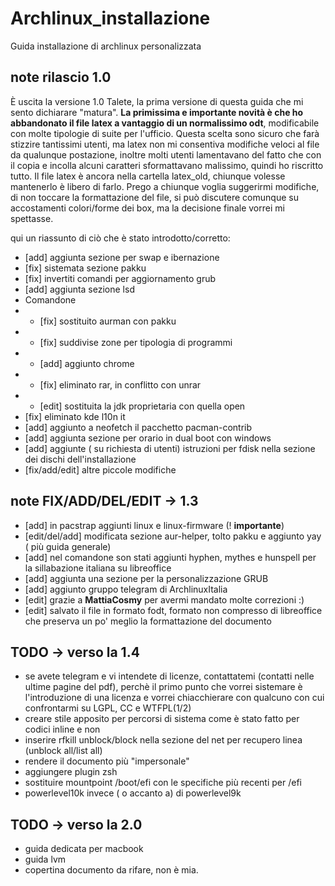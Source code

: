 # Archlinux_installazione
Guida installazione di archlinux personalizzata

## note rilascio 1.0
È uscita la versione 1.0 Talete, la prima versione di questa guida che mi sento dichiarare "matura".
__La primissima e importante novità è che ho abbandonato il file latex a vantaggio di un normalissimo odt__, modificabile con molte tipologie di suite per l'ufficio. Questa scelta sono sicuro che farà stizzire tantissimi utenti, ma latex non mi consentiva modifiche veloci al file da qualunque postazione, inoltre molti utenti lamentavano del fatto che con il copia e incolla alcuni caratteri sformattavano malissimo, quindi ho riscritto tutto. 
Il file latex è ancora nella cartella latex_old, chiunque volesse mantenerlo è libero di farlo. 
Prego a chiunque voglia suggerirmi modifiche, di non toccare la formattazione del file, si può discutere comunque su accostamenti colori/forme dei box, ma la decisione finale vorrei mi spettasse.

qui un riassunto di ciò che è stato introdotto/corretto:

* [add] aggiunta sezione per swap e ibernazione
* [fix] sistemata sezione pakku
* [fix] invertiti comandi per aggiornamento grub
* [add] aggiunta sezione lsd
* Comandone 
* * [fix] sostituito aurman con pakku
* * [fix] suddivise zone per tipologia di programmi
* * [add] aggiunto chrome
* * [fix] eliminato rar, in conflitto con unrar
* * [edit] sostituita la jdk proprietaria con quella open
* [fix] eliminato kde l10n it
* [add] aggiunto a neofetch il pacchetto pacman-contrib
* [add] aggiunta sezione per orario in dual boot con windows
* [add] aggiunte ( su richiesta di utenti) istruzioni per fdisk nella sezione dei dischi dell'installazione
* [fix/add/edit] altre piccole modifiche

## note FIX/ADD/DEL/EDIT -> 1.3
* [add] in pacstrap aggiunti linux e linux-firmware (! **importante**)
* [edit/del/add] modificata sezione aur-helper, tolto pakku e aggiunto yay ( più guida generale)
* [add] nel comandone son stati aggiunti hyphen, mythes e hunspell per la sillabazione italiana su libreoffice
* [add] aggiunta una sezione per la personalizzazione GRUB
* [add] aggiunto gruppo telegram di ArchlinuxItalia
* [edit] grazie a **MattiaCosmy** per avermi mandato molte correzioni :) 
* [edit] salvato il file in formato fodt, formato non compresso di libreoffice che preserva un po' meglio la formattazione del documento

## TODO -> verso la 1.4
* se avete telegram e vi intendete di licenze, contattatemi (contatti nelle ultime pagine del pdf), perchè il primo punto che vorrei sistemare è l'introduzione di una licenza e vorrei chiacchierare con qualcuno con cui confrontarmi su LGPL, CC e WTFPL(1/2)
* creare stile apposito per percorsi di sistema come è stato fatto per codici inline e non
* inserire rfkill unblock/block nella sezione del net per recupero linea (unblock all/list all)
* rendere il documento più "impersonale"
* aggiungere plugin zsh
* sostituire mountpoint /boot/efi con le specifiche più recenti per /efi
* powerlevel10k invece ( o accanto a) di powerlevel9k


## TODO -> verso la 2.0
* guida dedicata per macbook
* guida lvm
* copertina documento da rifare, non è mia.

